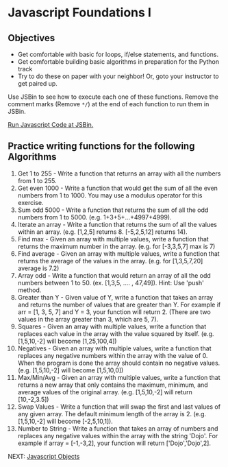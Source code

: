 # Javascript Foundations I

## Objectives

* Get comfortable with basic for loops, if/else statements, and functions.
* Get comfortable building basic algorithms in preparation for the Python track
* Try to do these on paper with your neighbor! Or, goto your instructor to get paired up.

Use JSBin to see how to execute each one of these functions. Remove the comment marks (Remove `*/`) at the end of each function to run them in JSBin.

[Run Javascript Code at JSBin.](https://jsbin.com/casegoy/edit?js,console)

## Practice writing functions for the following Algorithms

1. Get 1 to 255 - Write a function that returns an array with all the numbers from 1 to 255.
2. Get even 1000 - Write a function that would get the sum of all the even numbers from 1 to 1000.  You may use a modulus operator for this exercise.
3. Sum odd 5000 - Write a function that returns the sum of all the odd numbers from 1 to 5000. (e.g. 1+3+5+...+4997+4999).
4. Iterate an array - Write a function that returns the sum of all the values within an array. (e.g. [1,2,5] returns 8. [-5,2,5,12] returns 14).
5. Find max - Given an array with multiple values, write a function that returns the maximum number in the array. (e.g. for [-3,3,5,7] max is 7)
6. Find average - Given an array with multiple values, write a function that returns the average of the values in the array. (e.g. for [1,3,5,7,20] average is 7.2)
7. Array odd - Write a function that would return an array of all the odd numbers between 1 to 50. (ex. [1,3,5, .... , 47,49]). Hint: Use 'push' method.
8. Greater than Y - Given value of Y, write a function that takes an array and returns the number of values that are greater than Y. For example if arr = [1, 3, 5, 7] and Y = 3, your function will return 2. (There are two values in the array greater than 3, which are 5, 7).
9. Squares - Given an array with multiple values, write a function that replaces each value in the array with the value squared by itself. (e.g. [1,5,10,-2] will become [1,25,100,4])
10. Negatives - Given an array with multiple values, write a function that replaces any negative numbers within the array with the value of 0. When the program is done the array should contain no negative values. (e.g. [1,5,10,-2] will become [1,5,10,0])
11. Max/Min/Avg - Given an array with multiple values, write a function that returns a new array that only contains the maximum, minimum, and average values of the original array. (e.g. [1,5,10,-2] will return [10,-2,3.5])
12. Swap Values - Write a function that will swap the first and last values of any given array. The default minimum length of the array is 2. (e.g. [1,5,10,-2] will become [-2,5,10,1]).
13. Number to String - Write a function that takes an array of numbers and replaces any negative values within the array with the string 'Dojo'. For example if array = [-1,-3,2], your function will return ['Dojo','Dojo',2].

NEXT: [Javascript Objects](./javascript_objects.md)
